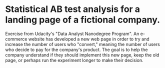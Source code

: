 # Statistical AB test analysis for a landing page of a fictional company.

Exercise from Udacity's "Data Analyst Nanodegree Program".
An e-commerce website has developed a new web page in order to try and increase the number of users who "convert," meaning the number of users who decide to pay for the company's product. The goal is to help the company understand if they should implement this new page, keep the old page, or perhaps run the experiment longer to make their decision.
